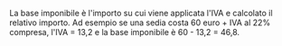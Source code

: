 La base imponibile è l'importo su cui viene applicata l'IVA e calcolato il relativo importo. Ad esempio se una sedia costa 60 euro + IVA al 22% compresa, l'IVA = 13,2 e la base imponibile è 60 - 13,2 = 46,8.